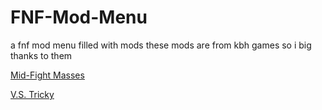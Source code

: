 # FNF-Mod-Menu
a fnf mod menu filled with mods
these mods are from kbh games so i big thanks to them 

[Mid-Fight Masses](https://kbhgames.com/game/friday-night-funkin-sarventes-mid-fight-masses)

[V.S. Tricky](https://kbhgames.com/game/friday-night-funkin-the-tricky-mod)

